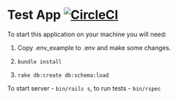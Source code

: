 # Test App [![CircleCI](https://circleci.com/gh/quolpr/test_app.svg?style=svg)](https://circleci.com/gh/quolpr/test_app)

To start this application on your machine you will need:

1. Copy .env_example to .env and make some changes.

2. `bundle install`

2. `rake db:create db:schema:load`

To start server - `bin/rails s`, 
to run tests - `bin/rspec`

